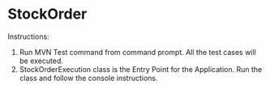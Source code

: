 # StockOrder
Instructions:
1. Run MVN Test command from command prompt. All the test cases will be executed.
2. StockOrderExecution class is the Entry Point for the Application. Run the class and follow the console instructions.